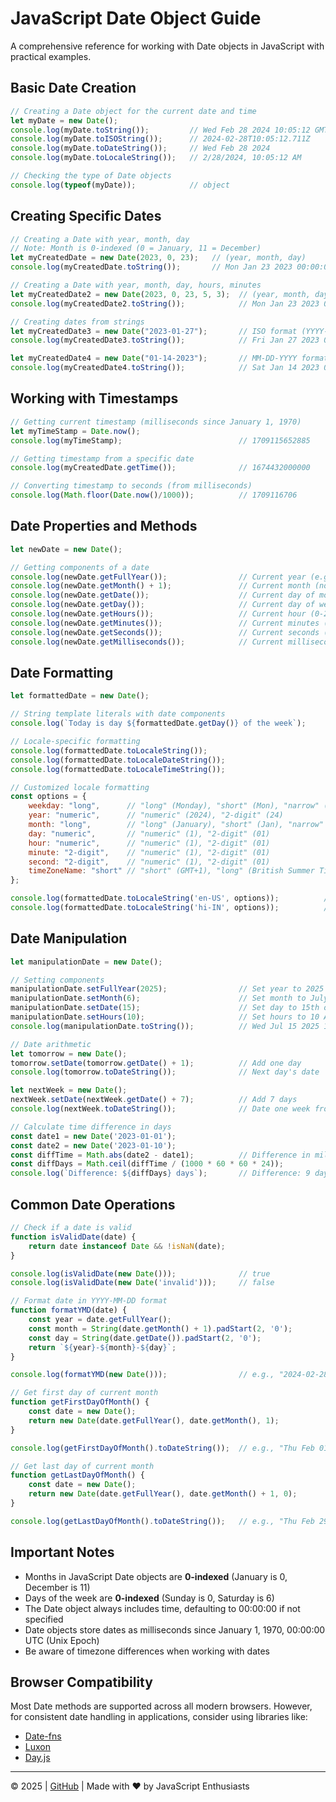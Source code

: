 # JavaScript Date Object Guide

A comprehensive reference for working with Date objects in JavaScript with practical examples.

## Basic Date Creation

```javascript
// Creating a Date object for the current date and time
let myDate = new Date();
console.log(myDate.toString());         // Wed Feb 28 2024 10:05:12 GMT+0000 (Coordinated Universal Time)
console.log(myDate.toISOString());      // 2024-02-28T10:05:12.711Z
console.log(myDate.toDateString());     // Wed Feb 28 2024
console.log(myDate.toLocaleString());   // 2/28/2024, 10:05:12 AM

// Checking the type of Date objects
console.log(typeof(myDate));            // object
```

## Creating Specific Dates

```javascript
// Creating a Date with year, month, day
// Note: Month is 0-indexed (0 = January, 11 = December)
let myCreatedDate = new Date(2023, 0, 23);   // (year, month, day)
console.log(myCreatedDate.toString());       // Mon Jan 23 2023 00:00:00 GMT+0000 (Coordinated Universal Time)

// Creating a Date with year, month, day, hours, minutes
let myCreatedDate2 = new Date(2023, 0, 23, 5, 3);  // (year, month, day, hours, minutes)
console.log(myCreatedDate2.toString());            // Mon Jan 23 2023 05:03:00 GMT+0000 (Coordinated Universal Time)

// Creating dates from strings
let myCreatedDate3 = new Date("2023-01-27");       // ISO format (YYYY-MM-DD)
console.log(myCreatedDate3.toString());            // Fri Jan 27 2023 00:00:00 GMT+0000 (Coordinated Universal Time)

let myCreatedDate4 = new Date("01-14-2023");       // MM-DD-YYYY format
console.log(myCreatedDate4.toString());            // Sat Jan 14 2023 00:00:00 GMT+0000 (Coordinated Universal Time)
```

## Working with Timestamps

```javascript
// Getting current timestamp (milliseconds since January 1, 1970)
let myTimeStamp = Date.now();
console.log(myTimeStamp);                          // 1709115652885

// Getting timestamp from a specific date
console.log(myCreatedDate.getTime());              // 1674432000000

// Converting timestamp to seconds (from milliseconds)
console.log(Math.floor(Date.now()/1000));          // 1709116706
```

## Date Properties and Methods

```javascript
let newDate = new Date();

// Getting components of a date
console.log(newDate.getFullYear());                // Current year (e.g., 2024)
console.log(newDate.getMonth() + 1);               // Current month (note: +1 because months are 0-indexed)
console.log(newDate.getDate());                    // Current day of month (1-31)
console.log(newDate.getDay());                     // Current day of week (0-6, where 0 is Sunday)
console.log(newDate.getHours());                   // Current hour (0-23)
console.log(newDate.getMinutes());                 // Current minutes (0-59)
console.log(newDate.getSeconds());                 // Current seconds (0-59)
console.log(newDate.getMilliseconds());            // Current milliseconds (0-999)
```

## Date Formatting

```javascript
let formattedDate = new Date();

// String template literals with date components
console.log(`Today is day ${formattedDate.getDay()} of the week`);

// Locale-specific formatting
console.log(formattedDate.toLocaleString());                           // 2/28/2024, 10:05:12 AM
console.log(formattedDate.toLocaleDateString());                       // 2/28/2024
console.log(formattedDate.toLocaleTimeString());                       // 10:05:12 AM

// Customized locale formatting
const options = {
    weekday: "long",      // "long" (Monday), "short" (Mon), "narrow" (M)
    year: "numeric",      // "numeric" (2024), "2-digit" (24)
    month: "long",        // "long" (January), "short" (Jan), "narrow" (J), "numeric" (1), "2-digit" (01)
    day: "numeric",       // "numeric" (1), "2-digit" (01)
    hour: "numeric",      // "numeric" (1), "2-digit" (01)
    minute: "2-digit",    // "numeric" (1), "2-digit" (01)
    second: "2-digit",    // "numeric" (1), "2-digit" (01)
    timeZoneName: "short" // "short" (GMT+1), "long" (British Summer Time)
};

console.log(formattedDate.toLocaleString('en-US', options));          // Monday, February 28, 2024 at 10:05:12 AM GMT
console.log(formattedDate.toLocaleString('hi-IN', options));          // सोमवार, 28 फ़रवरी, 2024 10:05:12 पूर्वाह्न GMT
```

## Date Manipulation

```javascript
let manipulationDate = new Date();

// Setting components
manipulationDate.setFullYear(2025);                // Set year to 2025
manipulationDate.setMonth(6);                      // Set month to July (0-11)
manipulationDate.setDate(15);                      // Set day to 15th of month
manipulationDate.setHours(10);                     // Set hours to 10 AM
console.log(manipulationDate.toString());          // Wed Jul 15 2025 10:xx:xx

// Date arithmetic
let tomorrow = new Date();
tomorrow.setDate(tomorrow.getDate() + 1);          // Add one day
console.log(tomorrow.toDateString());              // Next day's date

let nextWeek = new Date();
nextWeek.setDate(nextWeek.getDate() + 7);          // Add 7 days
console.log(nextWeek.toDateString());              // Date one week from now

// Calculate time difference in days
const date1 = new Date('2023-01-01');
const date2 = new Date('2023-01-10');
const diffTime = Math.abs(date2 - date1);          // Difference in milliseconds
const diffDays = Math.ceil(diffTime / (1000 * 60 * 60 * 24));
console.log(`Difference: ${diffDays} days`);       // Difference: 9 days
```

## Common Date Operations

```javascript
// Check if a date is valid
function isValidDate(date) {
    return date instanceof Date && !isNaN(date);
}

console.log(isValidDate(new Date()));              // true
console.log(isValidDate(new Date('invalid')));     // false

// Format date in YYYY-MM-DD format
function formatYMD(date) {
    const year = date.getFullYear();
    const month = String(date.getMonth() + 1).padStart(2, '0');
    const day = String(date.getDate()).padStart(2, '0');
    return `${year}-${month}-${day}`;
}

console.log(formatYMD(new Date()));                // e.g., "2024-02-28"

// Get first day of current month
function getFirstDayOfMonth() {
    const date = new Date();
    return new Date(date.getFullYear(), date.getMonth(), 1);
}

console.log(getFirstDayOfMonth().toDateString());  // e.g., "Thu Feb 01 2024"

// Get last day of current month
function getLastDayOfMonth() {
    const date = new Date();
    return new Date(date.getFullYear(), date.getMonth() + 1, 0);
}

console.log(getLastDayOfMonth().toDateString());   // e.g., "Thu Feb 29 2024"
```

## Important Notes

- Months in JavaScript Date objects are **0-indexed** (January is 0, December is 11)
- Days of the week are **0-indexed** (Sunday is 0, Saturday is 6)
- The Date object always includes time, defaulting to 00:00:00 if not specified
- Date objects store dates as milliseconds since January 1, 1970, 00:00:00 UTC (Unix Epoch)
- Be aware of timezone differences when working with dates

## Browser Compatibility

Most Date methods are supported across all modern browsers. However, for consistent date handling in applications, consider using libraries like:

- [Date-fns](https://date-fns.org/)
- [Luxon](https://moment.github.io/luxon/)
- [Day.js](https://day.js.org/)

---

© 2025 | [GitHub](https://github.com/username) | Made with ❤️ by JavaScript Enthusiasts